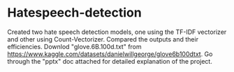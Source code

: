 # Hatespeech-detection
Created two hate speech detection models, one using the TF-IDF vectorizer and other using Count-Vectorizer. Compared the outputs and their efficiencies. 
Downlod "glove.6B.100d.txt" from https://www.kaggle.com/datasets/danielwillgeorge/glove6b100dtxt.
Go through the "pptx" doc attached for detailed explanation of the project.
